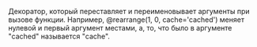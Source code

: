 Декоратор, который переставляет и переименовывает аргументы при вызове функции. Например, @rearrange(1, 0, cache='cached') меняет нулевой и первый аргумент местами, а, то, что было в аргументе "cached" называется "cache".

